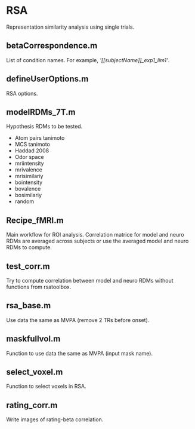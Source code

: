 # RSA
Representation similarity analysis using single trials.

## betaCorrespondence.m
List of condition names. For example, *'[[subjectName]]_exp1_lim1'*.

## defineUserOptions.m
RSA options.

## modelRDMs_7T.m
Hypothesis RDMs to be tested.
* Atom pairs tanimoto
* MCS tanimoto
* Haddad 2008
* Odor space
* mriintensity
* mrivalence
* mrisimilariy
* bointensity
* bovalence
* bosimilariy
* random

## Recipe_fMRI.m
Main workflow for ROI analysis. Correlation matrice for model and neuro RDMs are averaged across subjects or use the averaged model and neuro RDMs to compute.

## test_corr.m
Try to compute correlation between model and neuro RDMs without functions from rsatoolbox.

## rsa_base.m
Use data the same as MVPA (remove 2 TRs before onset).

## maskfullvol.m
Function to use data the same as MVPA (input mask name).

## select_voxel.m
Function to select voxels in RSA.

## rating_corr.m
Write images of rating-beta correlation.